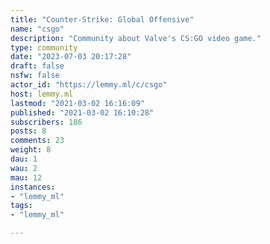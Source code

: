 ```yaml
---
title: "Counter-Strike: Global Offensive" 
name: "csgo"
description: "Community about Valve's CS:GO video game."
type: community
date: "2023-07-03 20:17:28"
draft: false
nsfw: false
actor_id: "https://lemmy.ml/c/csgo"
host: lemmy.ml
lastmod: "2021-03-02 16:16:09"
published: "2021-03-02 16:10:28"
subscribers: 186
posts: 8
comments: 23
weight: 8
dau: 1
wau: 2
mau: 12
instances:
- "lemmy_ml"
tags: 
- "lemmy_ml"

---
```

